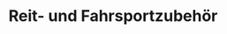 ---
title: "Reit- und Fahrsportzubehör"
url: /bad-fuessing/reit-und-fahrsportzubehoer/
shop: Allgemein
---